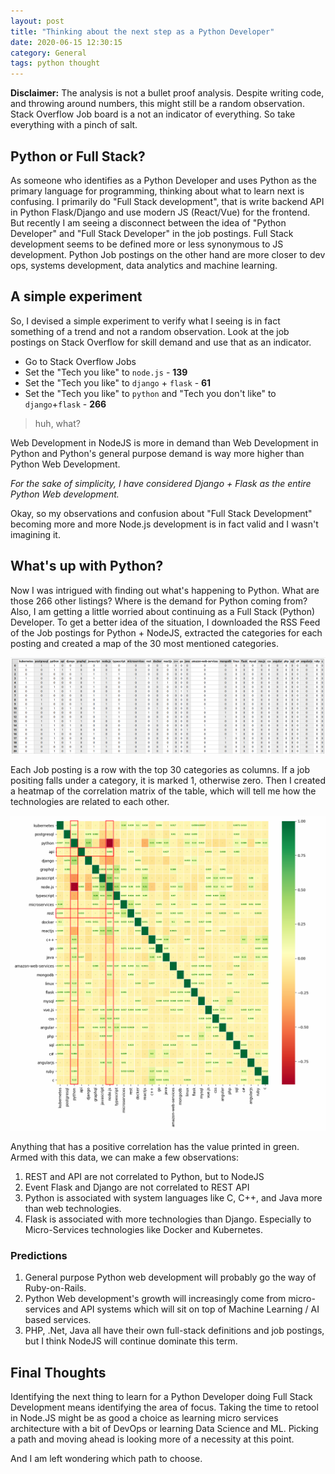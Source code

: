 ```yaml
---
layout: post
title: "Thinking about the next step as a Python Developer"
date: 2020-06-15 12:30:15
category: General
tags: python thought
---
```

**Disclaimer:** The analysis is not a bullet proof analysis. Despite writing code, and throwing around numbers, this might still be a random observation. Stack Overflow Job board is a not an indicator of everything. So take everything with a pinch of salt.

Python or Full Stack?
---------------------



As someone who identifies as a Python Developer and uses Python as the primary language for programming, thinking about what to learn next is confusing. I primarily do "Full Stack development", that is write backend API in Python Flask/Django and use modern JS (React/Vue) for the frontend. But recently I am seeing a disconnect between the idea of "Python Developer" and "Full Stack Developer" in the job postings. Full Stack development seems to be defined more or less synonymous to JS development. Python Job postings on the other hand are more closer to dev ops, systems development, data analytics and machine learning.

A simple experiment
-------------------



So, I devised a simple experiment to verify what I seeing is in fact something of a trend and not a random observation. Look at the job postings on Stack Overflow for skill demand and use that as an indicator.

* Go to Stack Overflow Jobs
* Set the "Tech you like" to `node.js` - **139**
* Set the "Tech you like" to `django` + `flask` - **61**
* Set the "Tech you like" to `python` and "Tech you don't like" to `django`+`flask` - **266**



> huh, what?



Web Development in NodeJS is more in demand than Web Development in Python and Python's general purpose demand is way more higher than Python Web Development.

*For the sake of simplicity, I have considered Django + Flask as the entire Python Web development.*

Okay, so my observations and confusion about "Full Stack Development" becoming more and more Node.js development is in fact valid and I wasn't imagining it.

What's up with Python?
----------------------



Now I was intrigued with finding out what's happening to Python. What are those 266 other listings? Where is the demand for Python coming from? Also, I am getting a little worried about continuing as a Full Stack (Python) Developer. To get a better idea of the situation, I downloaded the RSS Feed of the Job postings for Python + NodeJS, extracted the categories for each posting and created a map of the 30 most mentioned categories.

![Selection_022](/img/wp-content/uploads/2020/06/selection_022.png)

Each Job posting is a row with the top 30 categories as columns. If a job positing falls under a category, it is marked 1, otherwise zero. Then I created a heatmap of the correlation matrix of the table, which will tell me how the technologies are related to each other.

![heatmap](/img/wp-content/uploads/2020/06/heatmap.png)

Anything that has a positive correlation has the value printed in green. Armed with this data, we can make a few observations:

1. REST and API are not correlated to Python, but to NodeJS
2. Event Flask and Django are not correlated to REST API
3. Python is associated with system languages like C, C++, and Java more than web technologies.
4. Flask is associated with more technologies than Django. Especially to Micro-Services technologies like Docker and Kubernetes.


### Predictions


1. General purpose Python web development will probably go the way of Ruby-on-Rails.
2. Python Web development's growth will increasingly come from micro-services and API systems which will sit on top of Machine Learning / AI based services.
3. PHP, .Net, Java all have their own full-stack definitions and job postings, but I think NodeJS will continue dominate this term.


Final Thoughts
--------------



Identifying the next thing to learn for a Python Developer doing Full Stack Development means identifying the area of focus. Taking the time to retool in Node.JS might be as good a choice as learning micro services architecture with a bit of DevOps or learning Data Science and ML. Picking a path and moving ahead is looking more of a necessity at this point.

And I am left wondering which path to choose.
